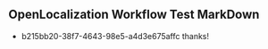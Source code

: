 ## OpenLocalization Workflow Test MarkDown
* b215bb20-38f7-4643-98e5-a4d3e675affc thanks!

<!--HONumber=Jul16_HO3-->


